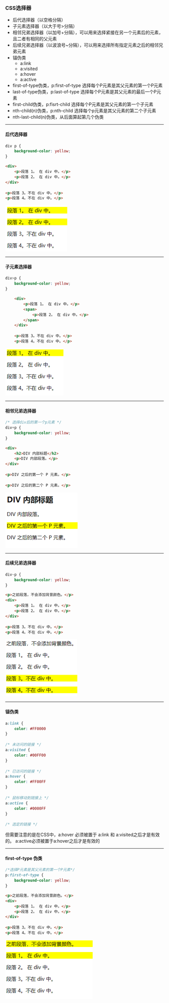 ### CSS选择器

* 后代选择器（以空格分隔）
* 子元素选择器（以大于号>分隔）
* 相邻兄弟选择器（以加号+分隔），可以用来选择紧接在另一个元素后的元素，且二者有相同的父元素
* 后续兄弟选择器（以波浪号~分隔），可以用来选择所有指定元素之后的相邻兄弟元素
* 锚伪类    
    - a:link
    - a:visited
    - a:hover
    - a:active
* first-of-type伪类，p:first-of-type 选择每个P元素是其父元素的第一个P元素
* last-of-type伪类，p:last-of-type 选择每个P元素是其父元素的最后一个P元素
* first-child伪类，p:fisrt-child 选择每个P元素是其父元素的第一个子元素
* nth-child(n)伪类，p:nth-child 选择每个p元素是其父元素的第二个子元素
* nth-last-child(n)伪类，从后面算起第几个伪类
<hr>

#### 后代选择器 

``` css
div p {
    background-color: yellow;
}
```

``` html
<div>
    <p>段落 1。 在 div 中。</p>
    <p>段落 2。 在 div 中。</p>
</div>

<p>段落 3。不在 div 中。</p>
<p>段落 4。不在 div 中。</p>
```

![后代选择器](image/后代选择器.png)

 
<hr>

#### 子元素选择器

``` css
div>p {
    background-color: yellow;
}
```

``` html
    <div>
        <p>段落 1。 在 div 中。</p>
        <span>
            <p>段落 2。 在 div 中。</p>
        </span>
    </div>

    <p>段落 3。不在 div 中。</p>
    <p>段落 4。不在 div 中。</p>
```

![1](image/子元素选择器.png)

<hr>

#### 相邻兄弟选择器 

``` css
/* 选择div后的第一个p元素 */
div+p {
    background-color: yellow;
}
```

``` html
<div>
    <h2>DIV 内部标题</h2>
    <p>DIV 内部段落。</p>
</div>

<p>DIV 之后的第一个 P 元素。</p>

<p>DIV 之后的第二个 P 元素。</p>
```

![1](image/相邻兄弟选择器.png)

<hr>    

#### 后续兄弟选择器

``` css
div~p {
    background-color: yellow;
}
```

``` html
<p>之前段落，不会添加背景颜色。</p>
<div>
    <p>段落 1。 在 div 中。</p>
    <p>段落 2。 在 div 中。</p>
</div>

<p>段落 3。不在 div 中。</p>
<p>段落 4。不在 div 中。</p>
```

![1](image/后续兄弟选择器.png)

<hr>

#### 锚伪类

``` css
a:link {
    color: #FF0000
}

/* 未访问的链接 */
a:visited {
    color: #00FF00
}

/* 已访问的链接 */
a:hover {
    color: #FF00FF
}

/* 鼠标移动到链接上 */
a:active {
    color: #0000FF
}

/* 选定的链接 */
```

但需要注意的是在CSS中，a:hover 必须被置于 a:link 和 a:visited之后才是有效的。 a:active必须被置于a:hover之后才是有效的   
<hr>    

#### first-of-type 伪类

``` css
/*选择P元素是其父元素的第一个P元素*/
p:first-of-type {
    background-color: yellow;
}
```
``` html
<p>之前段落，不会添加背景颜色。</p>
<div>
    <p>段落 1。 在 div 中。</p>
    <p>段落 2。 在 div 中。</p>
</div>

<p>段落 3。不在 div 中。</p>
<p>段落 4。不在 div 中。</p>
```
![1](image/first-of-type.png)
